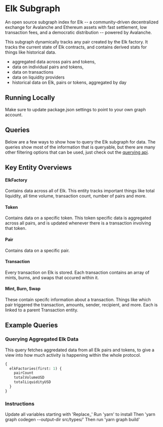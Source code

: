 # Elk Subgraph

An open source subgraph index for Elk -- a community-driven decentralized exchange for Avalanche and Ethereum assets with fast settlement, low transaction fees, and a democratic distribution -- powered by Avalanche.

This subgraph dynamically tracks any pair created by the Elk factory. It tracks the current state of Elk contracts, and contains derived stats for things like historical data.

- aggregated data across pairs and tokens,
- data on individual pairs and tokens,
- data on transactions
- data on liquidity providers
- historical data on Elk, pairs or tokens, aggregated by day

## Running Locally

Make sure to update package.json settings to point to your own graph account.

## Queries

Below are a few ways to show how to query the Elk subgraph for data. The queries show most of the information that is queryable, but there are many other filtering options that can be used, just check out the [querying api](https://thegraph.com/docs/graphql-api).

## Key Entity Overviews

#### ElkFactory

Contains data across all of Elk. This entity tracks important things like total liquidity, all time volume, transaction count, number of pairs and more.

#### Token

Contains data on a specific token. This token specific data is aggregated across all pairs, and is updated whenever there is a transaction involving that token.

#### Pair

Contains data on a specific pair.

#### Transaction

Every transaction on Elk is stored. Each transaction contains an array of mints, burns, and swaps that occured within it.

#### Mint, Burn, Swap

These contain specifc information about a transaction. Things like which pair triggered the transaction, amounts, sender, recipient, and more. Each is linked to a parent Transaction entity.

## Example Queries

### Querying Aggregated Elk Data

This query fetches aggredated data from all Elk pairs and tokens, to give a view into how much activity is happening within the whole protocol.

```graphql
{
  elkFactories(first: 1) {
    pairCount
    totalVolumeUSD
    totalLiquidityUSD
  }
}
```
### Instructions
Update all variables starting with 'Replace_'
Run 'yarn' to install
Then 'yarn graph codegen --output-dir src/types/'
Then run 'yarn graph build'
